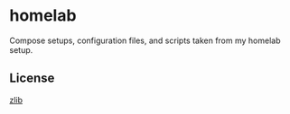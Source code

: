 # homelab

Compose setups, configuration files, and scripts taken from my homelab setup.

## License

[zlib](LICENSE.md)
